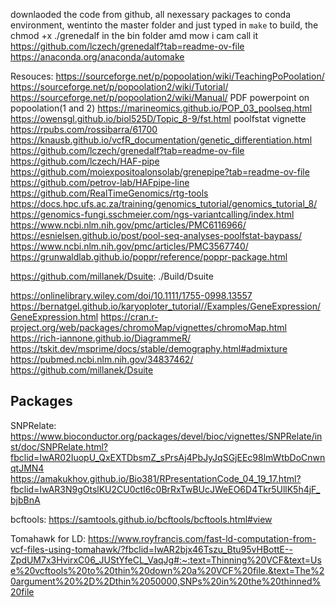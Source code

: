 downlaoded the code from github, all nexessary packages to conda environment,  wentinto the master folder and just typed in `make` to build, the chmod +x ./grenedalf in the bin folder amd mow i cam call it 
https://github.com/lczech/grenedalf?tab=readme-ov-file
https://anaconda.org/anaconda/automake

Resouces:
https://sourceforge.net/p/popoolation/wiki/TeachingPoPoolation/
https://sourceforge.net/p/popoolation2/wiki/Tutorial/
https://sourceforge.net/p/popoolation2/wiki/Manual/
PDF powerpoint on popoolation(1 and 2)
https://marineomics.github.io/POP_03_poolseq.html
https://owensgl.github.io/biol525D/Topic_8-9/fst.html
poolfstat vignette 
https://rpubs.com/rossibarra/61700
https://knausb.github.io/vcfR_documentation/genetic_differentiation.html
https://github.com/lczech/grenedalf?tab=readme-ov-file
https://github.com/lczech/HAF-pipe
https://github.com/moiexpositoalonsolab/grenepipe?tab=readme-ov-file
https://github.com/petrov-lab/HAFpipe-line
https://github.com/RealTimeGenomics/rtg-tools
https://docs.hpc.ufs.ac.za/training/genomics_tutorial/genomics_tutorial_8/
https://genomics-fungi.sschmeier.com/ngs-variantcalling/index.html
https://www.ncbi.nlm.nih.gov/pmc/articles/PMC6116966/
https://esnielsen.github.io/post/pool-seq-analyses-poolfstat-baypass/
https://www.ncbi.nlm.nih.gov/pmc/articles/PMC3567740/
https://grunwaldlab.github.io/poppr/reference/poppr-package.html


https://github.com/millanek/Dsuite:
./Build/Dsuite


https://onlinelibrary.wiley.com/doi/10.1111/1755-0998.13557
https://bernatgel.github.io/karyoploter_tutorial//Examples/GeneExpression/GeneExpression.html
https://cran.r-project.org/web/packages/chromoMap/vignettes/chromoMap.html
https://rich-iannone.github.io/DiagrammeR/
https://tskit.dev/msprime/docs/stable/demography.html#admixture
https://pubmed.ncbi.nlm.nih.gov/34837462/
https://github.com/millanek/Dsuite

## Packages 
SNPRelate: 
https://www.bioconductor.org/packages/devel/bioc/vignettes/SNPRelate/inst/doc/SNPRelate.html?fbclid=IwAR02IuopU_QxEXTDbsmZ_sPrsAj4PbJyJqSGjEEc98lmWtbDoCnwnqtJMN4
https://amakukhov.github.io/Bio381/RPresentationCode_04_19_17.html?fbclid=IwAR3N9gOtslKU2CU0ctI6c0BrRxTwBUcJWeEO6D4Tkr5UllK5h4jF_bjbBnA

bcftools: https://samtools.github.io/bcftools/bcftools.html#view

Tomahawk for LD: https://www.royfrancis.com/fast-ld-computation-from-vcf-files-using-tomahawk/?fbclid=IwAR2bjx46Tszu_Btu95vHBottE--ZpdUM7x3HvirxC06_JUStYfeCL_VaqJg#:~:text=Thinning%20VCF&text=Use%20vcftools%20to%20thin%20down%20a%20VCF%20file.&text=The%20argument%20%2D%2Dthin%2050000,SNPs%20in%20the%20thinned%20file




